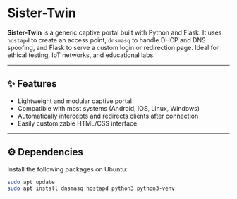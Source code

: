 # Sister-Twin

**Sister-Twin** is a generic captive portal built with Python and Flask. It uses `hostapd` to create an access point, `dnsmasq` to handle DHCP and DNS spoofing, and Flask to serve a custom login or redirection page. Ideal for ethical testing, IoT networks, and educational labs.

---

## ✨ Features

- Lightweight and modular captive portal
- Compatible with most systems (Android, iOS, Linux, Windows)
- Automatically intercepts and redirects clients after connection
- Easily customizable HTML/CSS interface

---

## ⚙️ Dependencies

Install the following packages on Ubuntu:

```bash
sudo apt update
sudo apt install dnsmasq hostapd python3 python3-venv

